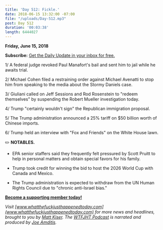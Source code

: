 ```yaml
---
title: 'Day 512: Fickle.'
date: 2018-06-15 13:32:00 -07:00
file: "/uploads/Day-512.mp3"
post: Day 512
duration: '00:03:38'
length: 6444027
---
```


**Friday, June 15, 2018**

**Subscribe:** [Get the Daily Update in your inbox for free.](https://whatthefuckjusthappenedtoday.com/subscribe/)

1/ A federal judge revoked Paul Manafort's bail and sent him to jail while he awaits trial.

2/ Michael Cohen filed a restraining order against Michael Avenatti to stop him from speaking to the media about the Stormy Daniels case.

3/ Giuliani called on Jeff Sessions and Rod Rosenstein to "redeem themselves" by suspending the Robert Mueller investigation today.

4/ Trump "certainly wouldn't sign" the Republican immigration proposal.

5/ The Trump administration announced a 25% tariff on $50 billion worth of Chinese imports.

6/ Trump held an interview with "Fox and Friends" on the White House lawn.

✏️ **NOTABLES.**

* EPA senior staffers said they frequently felt pressured by Scott Pruitt to help in personal matters and obtain special favors for his family.

* Trump took credit for winning the bid to host the 2026 World Cup with Canada and Mexico.

* The Trump administration is expected to withdraw from the UN Human Rights Council due to "chronic anti-Israel bias."

**[Become a supporting member today!](https://whatthefuckjusthappenedtoday.com/membership/?utm_source=2017\+Donors&utm_campaign=8dccd905d9-&utm_medium=email&utm_term=0_3bd36f654c-8dccd905d9-169730397)**

*Visit [www.whatthefuckjusthappenedtoday.com](www.whatthefuckjusthappenedtoday.com) for more news and headlines, brought to you by [Matt Kiser](https://twitter.com/Matt_Kiser). The [WTFJHT Podcast](https://whatthefuckjusthappenedtoday.com/podcasts/) is narrated and produced by [Joe Amditis](https://twitter.com/jsamditis).*